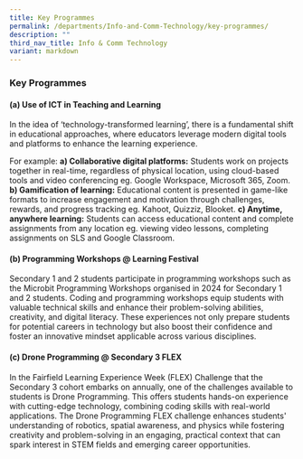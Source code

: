 ```yaml
---
title: Key Programmes
permalink: /departments/Info-and-Comm-Technology/key-programmes/
description: ""
third_nav_title: Info & Comm Technology
variant: markdown
---
```

### Key Programmes

#### (a) Use of ICT in Teaching and Learning

In the idea of ‘technology-transformed learning’, there is a fundamental shift in educational approaches, where educators leverage modern digital tools and platforms to enhance the learning experience.

For example:
**a)	Collaborative digital platforms:** Students work on projects together in real-time, regardless of physical location, using cloud-based tools and video conferencing eg. Google Workspace, Microsoft 365, Zoom.
**b)	Gamification of learning:** Educational content is presented in game-like formats to increase engagement and motivation through challenges, rewards, and progress tracking eg. Kahoot, Quizziz, Blooket.
**c)	Anytime, anywhere learning:** Students can access educational content and complete assignments from any location eg. viewing video lessons, completing assignments on SLS and Google Classroom.

#### (b) Programming Workshops @ Learning Festival

Secondary 1 and 2 students participate in programming workshops such as the Microbit Programming Workshops organised in 2024 for Secondary 1 and 2 students. Coding and programming workshops equip students with valuable technical skills and enhance their problem-solving abilities, creativity, and digital literacy. These experiences not only prepare students for potential careers in technology but also boost their confidence and foster an innovative mindset applicable across various disciplines.

#### (c) Drone Programming @ Secondary 3 FLEX

In the Fairfield Learning Experience Week (FLEX) Challenge that the Secondary 3 cohort embarks on annually, one of the challenges available to students is Drone Programming. This offers students hands-on experience with cutting-edge technology, combining coding skills with real-world applications. The Drone Programming FLEX challenge enhances students' understanding of robotics, spatial awareness, and physics while fostering creativity and problem-solving in an engaging, practical context that can spark interest in STEM fields and emerging career opportunities.











